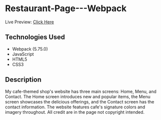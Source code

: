 # Restaurant-Page---Webpack
Live Preview: [Click Here](https://freddster14.github.io/Restaurant-Page---Webpack/)
## Technologies Used

* Webpack (5.75.0)
* JavaScript
* HTML5
* CSS3

## Description
My cafe-themed shop's website has three main screens: Home, Menu, and Contact. The Home screen introduces new and popular items, the Menu screen showcases the delicious offerings, and the Contact screen has the contact information. The website features cafe's signature colors and imagery throughout. All credit are in the page not copyright intended.
